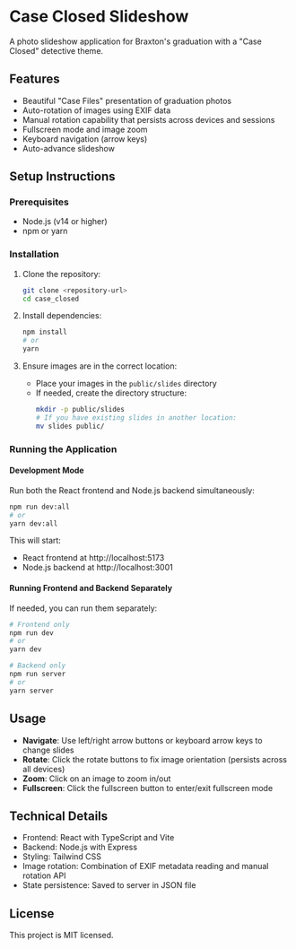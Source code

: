 # Case Closed Slideshow

A photo slideshow application for Braxton's graduation with a "Case Closed" detective theme.

## Features

- Beautiful "Case Files" presentation of graduation photos
- Auto-rotation of images using EXIF data
- Manual rotation capability that persists across devices and sessions
- Fullscreen mode and image zoom
- Keyboard navigation (arrow keys)
- Auto-advance slideshow

## Setup Instructions

### Prerequisites

- Node.js (v14 or higher)
- npm or yarn

### Installation

1. Clone the repository:

   ```bash
   git clone <repository-url>
   cd case_closed
   ```

2. Install dependencies:

   ```bash
   npm install
   # or
   yarn
   ```

3. Ensure images are in the correct location:
   - Place your images in the `public/slides` directory
   - If needed, create the directory structure:
     ```bash
     mkdir -p public/slides
     # If you have existing slides in another location:
     mv slides public/
     ```

### Running the Application

#### Development Mode

Run both the React frontend and Node.js backend simultaneously:

```bash
npm run dev:all
# or
yarn dev:all
```

This will start:

- React frontend at http://localhost:5173
- Node.js backend at http://localhost:3001

#### Running Frontend and Backend Separately

If needed, you can run them separately:

```bash
# Frontend only
npm run dev
# or
yarn dev

# Backend only
npm run server
# or
yarn server
```

## Usage

- **Navigate**: Use left/right arrow buttons or keyboard arrow keys to change slides
- **Rotate**: Click the rotate buttons to fix image orientation (persists across all devices)
- **Zoom**: Click on an image to zoom in/out
- **Fullscreen**: Click the fullscreen button to enter/exit fullscreen mode

## Technical Details

- Frontend: React with TypeScript and Vite
- Backend: Node.js with Express
- Styling: Tailwind CSS
- Image rotation: Combination of EXIF metadata reading and manual rotation API
- State persistence: Saved to server in JSON file

## License

This project is MIT licensed.
